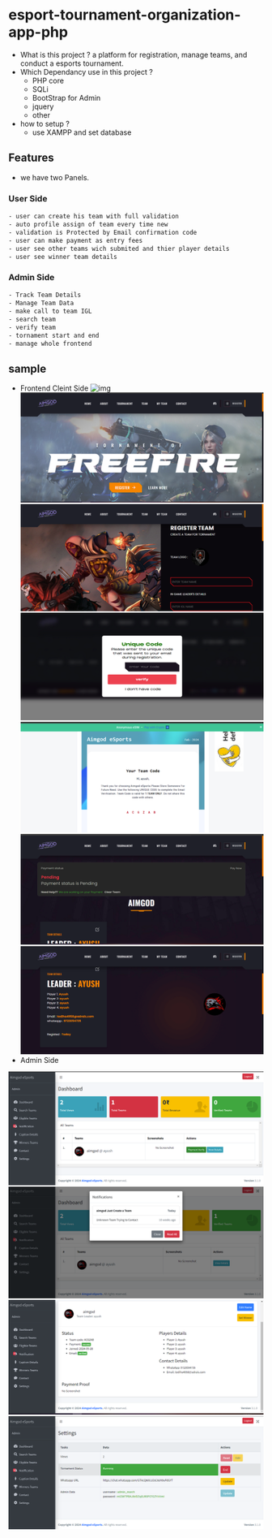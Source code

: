 # esport-tournament-organization-app-php

- What is this project ?
  a platform for registration, manage teams, and conduct a esports tournament.
- Which Dependancy use in this project ?
  - PHP core
  - SQLi
  - BootStrap for Admin
  - jquery
  - other
- how to setup ?
  - use XAMPP and set database

## Features
- we have two Panels.
### User Side
    - user can create his team with full validation
    - auto profile assign of team every time new
    - validation is Protected by Email confirmation code
    - user can make payment as entry fees
    - user see other teams wich submited and thier player details
    - user see winner team details
### Admin Side
    - Track Team Details
    - Manage Team Data
    - make call to team IGL
    - search team
    - verify team
    - tornament start and end 
    - manage whole frontend
## sample

- Frontend Cleint Side
![img](https://github.com/ayushsolanki29/esport-tournament-organization-app-php/blob/main/screenshot/TOURNAMENT.jpg)
![img](https://github.com/ayushsolanki29/esport-tournament-organization-app-php/blob/main/screenshot/1(5).png)
![img](https://github.com/ayushsolanki29/esport-tournament-organization-app-php/blob/main/screenshot/1(6).png)
![img](https://github.com/ayushsolanki29/esport-tournament-organization-app-php/blob/main/screenshot/1(7).png)
![img](https://github.com/ayushsolanki29/esport-tournament-organization-app-php/blob/main/screenshot/1(8).png)
![img](https://github.com/ayushsolanki29/esport-tournament-organization-app-php/blob/main/screenshot/1(9).png)
![img](https://github.com/ayushsolanki29/esport-tournament-organization-app-php/blob/main/screenshot/1(10).png)
- Admin Side

![img](https://github.com/ayushsolanki29/esport-tournament-organization-app-php/blob/main/screenshot/1(1).png)
![img](https://github.com/ayushsolanki29/esport-tournament-organization-app-php/blob/main/screenshot/1(2).png)
![img](https://github.com/ayushsolanki29/esport-tournament-organization-app-php/blob/main/screenshot/1(3).png)
![img](https://github.com/ayushsolanki29/esport-tournament-organization-app-php/blob/main/screenshot/1(4).png)

